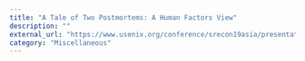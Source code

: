 ```yaml
---
title: "A Tale of Two Postmortems: A Human Factors View"
description: ""
external_url: "https://www.usenix.org/conference/srecon19asia/presentation/lund-postmortem"
category: "Miscellaneous"
---
```

